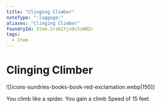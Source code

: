 ```yaml
---
title: "Clinging Climber"
noteType: ":luggage:"
aliases: "Clinging Climber"
foundryId: Item.2rsKItjx9c5zW8Zr
tags:
  - Item
---
```


# Clinging Climber
![[icons-sundries-books-book-red-exclamation.webp|150]]

You climb like a spider. You gain a climb Speed of 15 feet.
